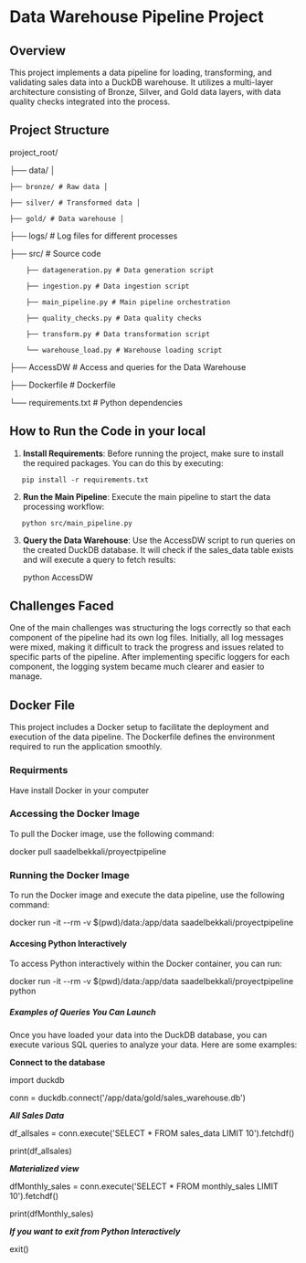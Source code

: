 # Data Warehouse Pipeline Project

## Overview

This project implements a data pipeline for loading, transforming, and validating sales data into a DuckDB warehouse. It utilizes a multi-layer architecture consisting of Bronze, Silver, and Gold data layers, with data quality checks integrated into the process.

## Project Structure


project_root/ 

 ├── data/ │

    ├── bronze/ # Raw data │ 

    ├── silver/ # Transformed data │

    ├── gold/ # Data warehouse │ 

 ├── logs/ # Log files for different processes 

 ├── src/ # Source code

        ├── datageneration.py # Data generation script 

        ├── ingestion.py # Data ingestion script 

        ├── main_pipeline.py # Main pipeline orchestration 

        ├── quality_checks.py # Data quality checks 

        ├── transform.py # Data transformation script

        └── warehouse_load.py # Warehouse loading script

  ├── AccessDW    # Access and queries for the Data Warehouse

  ├── Dockerfile    # Dockerfile

  └── requirements.txt # Python dependencies


## How to Run the Code in your local

1. **Install Requirements**: 
   Before running the project, make sure to install the required packages. You can do this by executing:
   
```
   pip install -r requirements.txt
```

2. **Run the Main Pipeline**: 
Execute the main pipeline to start the data processing workflow:
   
```
   python src/main_pipeline.py
```

3. **Query the Data Warehouse**: 
Use the AccessDW script to run queries on the created DuckDB database. It will check if the sales_data table exists and will execute a query to fetch results:
  
     python AccessDW


## Challenges Faced

One of the main challenges was structuring the logs correctly so that each component of the pipeline had its own log files. Initially, all log messages were mixed, making it difficult to track the progress and issues related to specific parts of the pipeline. After implementing specific loggers for each component, the logging system became much clearer and easier to manage.


## Docker File

This project includes a Docker setup to facilitate the deployment and execution of the data pipeline. The Dockerfile defines the environment required to run the application smoothly.

### Requirments

Have install Docker in your computer

### Accessing the Docker Image

To pull the Docker image, use the following command:

docker pull saadelbekkali/proyectpipeline

### Running the Docker Image

To run the Docker image and execute the data pipeline, use the following command:

docker run -it --rm -v $(pwd)/data:/app/data saadelbekkali/proyectpipeline

#### Accesing Python Interactively

To access Python interactively within the Docker container, you can run:

docker run -it --rm -v $(pwd)/data:/app/data saadelbekkali/proyectpipeline python

##### Examples of Queries You Can Launch

Once you have loaded your data into the DuckDB database, you can execute various SQL queries to analyze your data. Here are some examples:


**Connect to the database**

import duckdb

conn = duckdb.connect('/app/data/gold/sales_warehouse.db')

 ***All Sales Data***

df_allsales = conn.execute('SELECT * FROM sales_data LIMIT 10').fetchdf()

print(df_allsales)
 
 ***Materialized view***

dfMonthly_sales = conn.execute('SELECT * FROM monthly_sales LIMIT 10').fetchdf()

print(dfMonthly_sales)

***If you want to exit from Python Interactively***

exit()